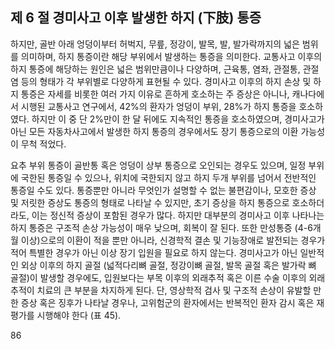 ## 제 6 절 경미사고 이후 발생한 하지 (下肢) 통증

하지만, 골반 아래 엉덩이부터 허벅지, 무릎, 정강이, 발목, 발, 발가락까지의 넓은 범위를 의미하며, 하지 통증이란 해당 부위에서 발생하는 통증을 의미한다. 교통사고 이후의 하지 통증에 해당하는 원인은 넓은 범위만큼이나 다양하며, 근육통, 염좌, 관절통, 관절염 등의 형태가 각 부위별로 다양하게 표현될 수 있다. 경미사고 이후의 하지 손상 및 하지 통증은 자세를 비롯한 여러 가지 이유로 흔하게 호소하는 주 증상은 아니나, 캐나다에서 시행된 교통사고 연구에서, 42%의 환자가 엉덩이 부위, 28%가 하지 통증을 호소하였다. 하지만 이 중 단 2%만이 한 달 뒤에도 지속적인 통증을 호소하였으며, 경미사고가 아닌 모든 자동차사고에서 발생한 하지 통증의 경우에서도 장기 통증으로의 이환 가능성이 무척 적었다.

요추 부위 통증이 골반통 혹은 엉덩이 상부 통증으로 오인되는 경우도 있으며, 일정 부위에 국한된 통증일 수 있으나, 위치에 국한되지 않고 하지 두개 부위를 넘어서 전반적인 통증일 수도 있다. 통증뿐만 아니라 무엇인가 설명할 수 없는 불편감이나, 모호한 증상 및 저릿한 증상도 통증의 형태로 나타날 수 있지만, 초기 증상을 하지 통증으로 호소하더라도, 이는 정신적 증상이 포함된 경우가 많다. 하지만 대부분의 경미사고 이후 나타나는 하지 통증은 구조적 손상 가능성이 매우 낮으며, 회복이 잘 된다. 또한 만성통증 (4-6개월 이상)으로의 이환이 적을 뿐만 아니라, 신경학적 결손 및 기능장애로 발전되는 경우가 적어 특별한 경우가 아닌 이상 장기 입원을 필요로 하지 않는다. 경미사고가 아닌 일반적인 외상 이후의 하지 골절 (넓적다리뼈 골절, 정강이뼈 골절, 발목 골절 혹은 발가락 뼈 골절)이 발생할 경우에도, 입원보다는 부목 이후의 외래추적 혹은 이른 수술 이후의 외래추적이 치료의 큰 부분을 차지하게 된다. 단, 영상학적 검사 및 구조적 손상이 유발할 만한 증상 혹은 징후가 나타날 경우나, 고위험군의 환자에서는 반복적인 환자 감시 혹은 재평가를 시행해야 한다 (표 45).

<PAGE>86
